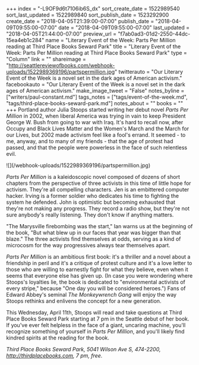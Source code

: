 +++
index = "-L9OF9d6t7106ib6S_dx"
sort_create_date = 1522989540
sort_last_updated = 1522989840
sort_publish_date = 1523292900
create_date = "2018-04-05T21:39:00-07:00"
publish_date = "2018-04-09T09:55:00-07:00"
date = "2018-04-09T09:55:00-07:00"
last_updated = "2018-04-05T21:44:00-07:00"
preview_url = "f7ab0ad3-01d2-2550-44dc-15ea4eb1c284"
name = "Literary Event of the Week: Parts Per Million reading at Third Place Books Seward Park"
title = "Literary Event of the Week: Parts Per Million reading at Third Place Books Seward Park"
type = "Column"
link = ""
shareimage = "http://seattlereviewofbooks.com/webhook-uploads/1522989369196/partspermillion.jpg"
twitterauto = "Our Literary Event of the Week is a novel set in the dark ages of American activism."
facebookauto = "Our Literary Event of the Week is a novel set in the dark ages of American activism."
make_image_tweet = "False"
notes_byline = ["writers/paul-constant.md"]
tags_notes = ["tags/event-of-the-week.md", "tags/third-place-books-seward-park.md"]
notes_about = ""
books = ""
+++
Portland author Julia Stoops started writing her debut novel *Parts Per Million* in 2002, when liberal America was trying in vain to keep President George W. Bush from going to war with Iraq. It's hard to recall now, after Occupy and Black Lives Matter and the Women's March and the March for our Lives, but 2002 made activism feel like a fool's errand. It seemed - to me, anyway, and to many of my friends - that the age of protest had passed, and that the people were powerless in the face of such relentless evil.

<p class="image-left">![](/webhook-uploads/1522989369196/partspermillion.jpg)</p>

*Parts Per Million* is a kaleidoscopic novel composed of dozens of short chapters from the perspective of three activists in this time of little hope for activism. They're all compelling characters. Jen is an embittered computer hacker. Irving is a former soldier who dedicates his time to fighting the system he defended. John is optimistic but becoming exhausted that they're not making any progress. They record a radio show, but they're not sure anybody's really listening. They don't know if anything matters.

"The Marysville firebombing was the start," Ian warns us at the beginning of the book, "But what blew up in our faces that year was bigger than that blaze." The three activists find themselves at odds, serving as a kind of microcosm for the way progressives always tear themselves apart.

*Parts Per Million* is an ambitious first book: it's a thriller and a novel about a friendship in peril and it's a critique of protest culture and it's a love letter to those who are willing to earnestly fight for what they believe, even when it seems that everyone else has given up. (In case you were wondering where Stoops's loyalties lie, the book is dedicated to "environmental activists of every stripe," because "One day you will be considered heroes.") Fans of Edward Abbey's seminal *The Monkeywrench Gang* will enjoy the way Stoops rethinks and enlivens the concept for a new generation.

This Wednesday, April 11th, Stoops will read and take questions at Third Place Books Seward Park starting at 7 pm in the Seattle debut of her book. If you've ever felt helpless in the face of a giant, uncaring machine, you'll recognize something of yourself in *Parts Per Million*, and you'll likely find kindred spirits at the reading for the book.

*Third Place Books Seward Park, 5041 Wilson Ave S, 474-2200, http://thirdplacebooks.com, 7 pm, free.*
